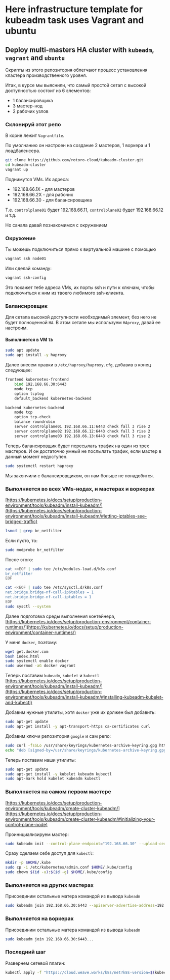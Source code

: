 # Here infrastructure template for kubeadm task uses Vagrant and ubuntu

## Deploy multi-masters HA cluster with `kubeadm`, `vagrant` and `ubuntu`

Скрипты из этого репозитория облегчают процесс установления кластера производственного уровня.

Итак, в курсе мы выяснили, что самый простой сетап с высокой доступностью состоит из 6 элементов:

- 1 балансировщика
- 3 мастер-нод
- 2 рабочих узлов

### Склонируй этот репо

В корне лежит `Vagrantfile`.

По умолчанию он настроен на создание 2 мастеров, 1 воркера и 1 лоадбаленсера.

```bash
git clone https://github.com/rotoro-cloud/kubeadm-cluster.git
cd kubeadm-cluster
vagrant up
```

Поднимутся VMs. Их адреса:

- 192.168.66.1X - для мастеров
- 192.168.66.2X - для рабочих
- 192.168.66.30 - для балансировщика

Т.е. `controlplane01` будет 192.168.66.11, `controlplane02` будет 192.168.66.12 и т.д.

Но сачала давай познакомимся с окружением

### Окружение

Ты можешь подключиться прямо к виртуальной машине с помощью

```bash
vagrant ssh node01
```

Или сделай команду:

```bash
vagrant ssh-config
```

Это покажет тебе адреса VMs, их порты ssh и пути к ключам, чтобы подключиться к ним из твоего любимого ssh-клиента.

### Балансировщик

Для сетапа высокой доступности необходимый элемент, без него не будет полноценной `HA`.
В этом сетапе мы используем `HAproxy`, давай ее настроим.

#### Выполняется в VM `lb`

```bash
sudo apt update
sudo apt install -y haproxy
```

Далее внесем правки в `/etc/haproxy/haproxy.cfg`, добавив в конец следующее:

```bash
frontend kubernetes-frontend
    bind 192.168.66.30:6443
    mode tcp
    option tcplog
    default_backend kubernetes-backend

backend kubernetes-backend
    mode tcp
    option tcp-check
    balance roundrobin
    server controlplane01 192.168.66.11:6443 check fall 3 rise 2
    server controlplane02 192.168.66.12:6443 check fall 3 rise 2
    server controlplane03 192.168.66.13:6443 check fall 3 rise 2
```

Теперь балансировщик будет пересылать трафик на один из трех мастеров. И он достаточно умный не послылать трафик, если мастер в данный момент недоступен.

```bash
sudo systemctl restart haproxy
```

Мы закончили с балансировщиком, он нам больше не понадобится.

### Выполняется во всех VMs-нодах, и мастерах и воркерах

[https://kubernetes.io/docs/setup/production-environment/tools/kubeadm/install-kubeadm/](https://kubernetes.io/docs/setup/production-environment/tools/kubeadm/install-kubeadm/#letting-iptables-see-bridged-traffic)

```bash
lsmod | grep br_netfilter
```

Если пусто, то:

```bash
sudo modprobe br_netfilter
```

После этого:

```bash
cat <<EOF | sudo tee /etc/modules-load.d/k8s.conf
br_netfilter
EOF

cat <<EOF | sudo tee /etc/sysctl.d/k8s.conf
net.bridge.bridge-nf-call-ip6tables = 1
net.bridge.bridge-nf-call-iptables = 1
EOF
sudo sysctl --system
```

Далее подготовка среды выполнения контейнера,
[https://kubernetes.io/docs/setup/production-environment/container-runtimes/](https://kubernetes.io/docs/setup/production-environment/container-runtimes/)

У меня `docker`, поэтому:

```bash
wget get.docker.com
bash index.html
sudo systemctl enable docker
sudo usermod -aG docker vagrant
```

Теперь поставим `kubeadm`, `kubelet` и `kubectl`
[https://kubernetes.io/docs/setup/production-environment/tools/kubeadm/install-kubeadm/](https://kubernetes.io/docs/setup/production-environment/tools/kubeadm/install-kubeadm/#installing-kubeadm-kubelet-and-kubectl)

Добавим нужные утилиты, хотя `docker` уже их должен был добавить:

```bash
sudo apt-get update
sudo apt-get install -y apt-transport-https ca-certificates curl
```

Добавим ключи репозитория `google` и сам репо:

```bash
sudo curl -fsSLo /usr/share/keyrings/kubernetes-archive-keyring.gpg https://packages.cloud.google.com/apt/doc/apt-key.gpg
echo "deb [signed-by=/usr/share/keyrings/kubernetes-archive-keyring.gpg] https://apt.kubernetes.io/ kubernetes-xenial main" | sudo tee /etc/apt/sources.list.d/kubernetes.list
```

Теперь поставим наши утилиты:

```bash
sudo apt-get update
sudo apt-get install -y kubelet kubeadm kubectl
sudo apt-mark hold kubelet kubeadm kubectl
```

### Выполняется на самом первом мастере

[https://kubernetes.io/docs/setup/production-environment/tools/kubeadm/create-cluster-kubeadm/](https://kubernetes.io/docs/setup/production-environment/tools/kubeadm/create-cluster-kubeadm/#initializing-your-control-plane-node)

Проинициализируем мастер:

```bash
sudo kubeadm init --control-plane-endpoint="192.168.66.30" --upload-certs --apiserver-advertise-address=192.168.66.11 --pod-network-cidr=10.244.0.0/16
```

Сразу сделаем себе доступ для `kubectl`:

```bash
mkdir -p $HOME/.kube
sudo cp -i /etc/kubernetes/admin.conf $HOME/.kube/config
sudo chown $(id -u):$(id -g) $HOME/.kube/config
```

### Выполняется на других мастерах

Присоединим остальные матера командой из вывода `kubeadm`

```bash
sudo kubeadm join 192.168.66.30:6443 --apiserver-advertise-address=192.168.66.12...
```

### Выполняется на воркерах

Присоединим остальные матера командой из вывода `kubeadm`

```bash
sudo kubeadm join 192.168.66.30:6443...
```

### Последний шаг

Развернем сетевой плагин:

```bash
kubectl apply -f "https://cloud.weave.works/k8s/net?k8s-version=$(kubectl version | base64 | tr -d '\n')"
```
